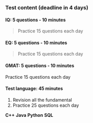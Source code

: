 

### **Test content** (deadline in 4 days)
#### IQ: 5 questions - 10 minutes  
> Practice 15 questions each day


#### EQ: 5 questions - 10 minutes
> Practice 15 questions each day


#### GMAT: 5 questions - 10 minutes
Practice 15 questions each day

#### Test language: 45 minutes
1) Revision all the fundamental 
2) Practice 25 questions each day

**C++**
**Java**
**Python**
**SQL**


